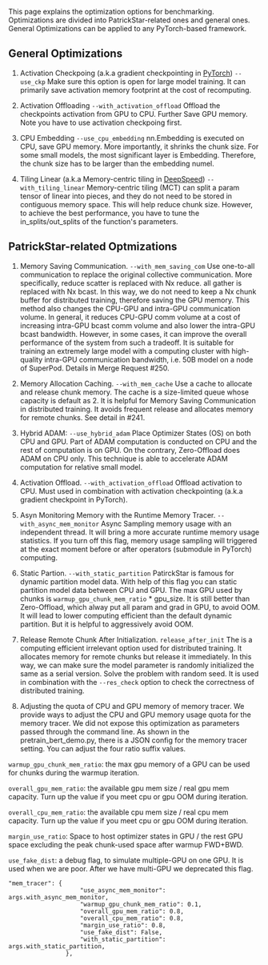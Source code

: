This page explains the optimization options for benchmarking.
Optimizations are divided into PatrickStar-related ones and general ones.
General Optimizations can be applied to any PyTorch-based framework.

## General Optimizations
1. Activation Checkpoing (a.k.a gradient checkpointing in [PyTorch](https://pytorch.org/docs/stable/checkpoint.html))
`--use_ckp`
Make sure this option is open for large model training. It can primarily save activation memory footprint at the cost of recomputing.

2. Activation Offloading
`--with_activation_offload`
Offload the checkpoints activation from GPU to CPU. Further Save GPU memory.
Note you have to use activation checkpoing first.

3. CPU Embedding
`--use_cpu_embedding`
nn.Embedding is executed on CPU, save GPU memory. More importantly, it shrinks the chunk size. For some small models, the most significant layer is Embedding. Therefore, the chunk size has to be larger than the embedding numel.


4. Tiling Linear (a.k.a Memory-centric tiling in [DeepSpeed](https://deepspeed.readthedocs.io/en/stable/zero3.html#memory-centric-tiling))
`--with_tiling_linear`
Memory-centric tiling (MCT) can split a param tensor of linear into pieces, and they do not need to be stored in contiguous memory space. This will help reduce chunk size. However, to achieve the best performance, you have to tune the in_splits/out_splits of the function's parameters.

## PatrickStar-related Optmizations

1. Memory Saving Communication.
`--with_mem_saving_com`
Use one-to-all communication to replace the original collective communication. More specifically, reduce scatter is replaced with Nx reduce. all gather is replaced with Nx bcast. In this way, we do not need to keep a Nx chunk buffer for distributed training, therefore saving the GPU memory. This method also changes the CPU-GPU and intra-GPU communication volume. In general, it reduces CPU-GPU comm volume at a cost of increasing intra-GPU bcast comm volume and also lower the intra-GPU bcast bandwidth. However, in some cases, it can improve the overall performance of the system from such a tradeoff. It is suitable for training an extremely large model with a computing cluster with high-quality intra-GPU communication bandwidth, i.e. 50B model on a node of SuperPod. Details in Merge Request #250.

2. Memory Allocation Caching.
`--with_mem_cache`
Use a cache to allocate and release chunk memory. The cache is a size-limited queue whose capacity is default as 2. It is helpful for Memory Saving Communication in distributed training. It avoids frequent release and allocates memory for remote chunks. See detail in #241.


2. Hybrid ADAM:
`--use_hybrid_adam`
Place Optimizer States (OS) on both CPU and GPU. Part of ADAM computation is conducted on CPU and the rest of computation is on GPU. On the contrary, Zero-Offload does ADAM on CPU only. This technique is able to accelerate ADAM computation for relative small model.

3. Activation Offload.
`--with_activation_offload`
Offload activation to CPU. Must used in combination with activation checkpointing (a.k.a gradient checkpoint in PyTorch).

4. Asyn Monitoring Memory with the Runtime Memory Tracer.
`--with_async_mem_monitor`
Async Sampling memory usage with an independent thread. It will bring a more accurate runtime
memory usage statistics. If you turn off this flag, memory usage sampling will triggered at the exact moment before or after operators (submodule in PyTorch) computing.


5. Static Partion.
`--with_static_partition`
PatirckStar is famous for dynamic partition model data. With help of this flag you can static partition model data between CPU and GPU. The max GPU used by chunks is `warmup_gpu_chunk_mem_ratio` * gpu_size. It is still better than Zero-Offload, which alway put all param and grad in GPU, to avoid OOM. It will lead to lower computing efficient than the default dynamic partition. But it is helpful to aggressively avoid OOM.

6. Release Remote Chunk After Initialization.
`release_after_init`
The is a computing efficient irrelevant option used for distributed training. It allocates memory for remote chunks but release it immediately. In this way, we can make sure the model parameter is randomly initialized the same as a serial version. Solve the problem with random seed. It is used in combination with the `--res_check` option to check the correctness of distributed training.

7. Adjusting the quota of CPU and GPU memory of memory tracer.
We provide ways to adjust the CPU and GPU memory usage quota for the memory tracer. We did not expose this optimization as parameters passed through the command line. As shown in the pretrain_bert_demo.py, there is a JSON config for the memory tracer setting. You can adjust the four ratio suffix values.

`warmup_gpu_chunk_mem_ratio`: the max gpu memory of a GPU can be used for chunks during the warmup iteration.

`overall_gpu_mem_ratio`: the available gpu mem size / real gpu mem capacity. Turn up the value if you meet cpu or gpu OOM during iteration.

`overall_cpu_mem_ratio`: the available cpu mem size / real cpu mem capacity. Turn up the value if you meet cpu or gpu OOM during iteration.

`margin_use_ratio`: Space to host optimizer states in GPU / the rest GPU space excluding the peak chunk-used space after warmup FWD+BWD.

`use_fake_dist`: a debug flag, to simulate multiple-GPU on one GPU. It is used when we are poor. After we have multi-GPU we deprecated this flag.

```
"mem_tracer": {
                    "use_async_mem_monitor": args.with_async_mem_monitor,
                    "warmup_gpu_chunk_mem_ratio": 0.1,
                    "overall_gpu_mem_ratio": 0.8,
                    "overall_cpu_mem_ratio": 0.8,
                    "margin_use_ratio": 0.8,
                    "use_fake_dist": False,
                    "with_static_partition": args.with_static_partition,
                },
```

